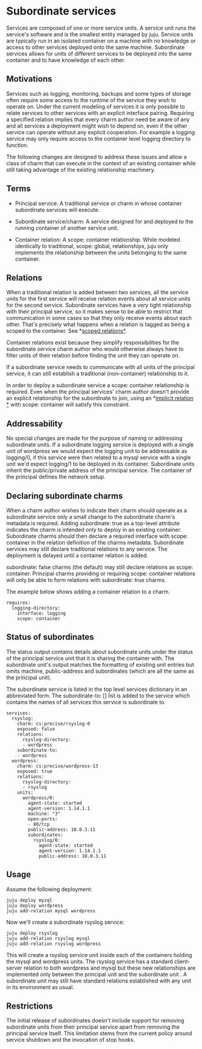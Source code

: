 # Subordinate services

Services are composed of one or more service units. A service unit runs the
service's software and is the smallest entity managed by juju. Service units are
typically run in an isolated container on a machine with no knowledge or access
to other services deployed onto the same machine. Subordinate services allows
for units of different services to be deployed into the same container and to
have knowledge of each other.

## Motivations

Services such as logging, monitoring, backups and some types of storage often
require some access to the runtime of the service they wish to operate on. Under
the current modeling of services it is only possible to relate services to other
services with an explicit interface pairing. Requiring a specified relation
implies that every charm author need be aware of any and all services a
deployment might wish to depend on, even if the other service can operate
without any explicit cooperation. For example a logging service may only require
access to the container level logging directory to function.

The following changes are designed to address these issues and allow a class of
charm that can execute in the context of an existing container while still
taking advantage of the existing relationship machinery.

## Terms

 - Principal service: A traditional service or charm in whose container subordinate services will execute.

 - Subordinate service/charm: A service designed for and deployed to the running container of another service unit.

 - Container relation: A scope: container relationship. While modeled identically to traditional, scope: global, relationships, juju only implements the relationship between the units belonging to the same container.

## Relations

When a traditional relation is added between two services, all the service units
for the first service will receive relation events about all service units for
the second service. Subordinate services have a very tight relationship with
their principal service, so it makes sense to be able to restrict that
communication in some cases so that they only receive events about each other.
That's precisely what happens when a relation is tagged as being a scoped to the
container. See *[scoped relations*](charm.html).

Container relations exist because they simplify responsibilities for the
subordinate service charm author who would otherwise always have to filter units
of their relation before finding the unit they can operate on.

If a subordinate service needs to communicate with all units of the principal
service, it can still establish a traditional (non-container) relationship to
it.

In order to deploy a subordinate service a scope: container relationship is
required. Even when the principal services' charm author doesn't provide an
explicit relationship for the subordinate to join, using an *[implicit relation
*](implicit-relations.html) with scope: container will satisfy this constraint.

## Addressability

No special changes are made for the purpose of naming or addressing subordinate
units. If a subordinate logging service is deployed with a single unit of
wordpress we would expect the logging unit to be addressable as logging/0, if
this service were then related to a mysql service with a single unit we'd expect
logging/1 to be deployed in its container. Subordinate units inherit the
public/private address of the principal service. The container of the principal
defines the network setup.

## Declaring subordinate charms

When a charm author wishes to indicate their charm should operate as a
subordinate service only a small change to the subordinate charm's metadata is
required. Adding subordinate: true as a top-level attribute indicates the charm
is intended only to deploy in an existing container. Subordinate charms should
then declare a required interface with scope: container in the relation
definition of the charms metadata. Subordinate services may still declare
traditional relations to any service. The deployment is delayed until a
container relation is added.

subordinate: false charms (the default) may still declare relations as scope:
container. Principal charms providing or requiring scope: container relations
will only be able to form relations with subordinate: true charms.

The example below shows adding a container relation to a charm.

    requires:
      logging-directory:
        interface: logging
        scope: container

## Status of subordinates

The status output contains details about subordinate units under the status of
the principal service unit that it is sharing the container with. The
subordinate unit's output matches the formatting of existing unit entries but
omits machine, public-address and subordinates (which are all the same as the
principal unit).

The subordinate service is listed in the top level services dictionary in an
abbreviated form. The subordinate-to: [] list is added to the service which
contains the names of all services this service is subordinate to.

    services:
      rsyslog:
        charm: cs:precise/rsyslog-0
        exposed: false
        relations:
          rsyslog-directory:
          - wordpress
        subordinate-to:
        - wordpress
      wordpress:
        charm: cs:precise/wordpress-13
        exposed: true
        relations:
          rsyslog-directory:
          - rsyslog
        units:
          wordpress/0:
            agent-state: started
            agent-version: 1.14.1.1
            machine: "3"
            open-ports:
            - 80/tcp
            public-address: 10.0.3.11
            subordinates:
              rsyslog/0:
                agent-state: started
                agent-version: 1.14.1.1
                public-address: 10.0.3.11

## Usage

Assume the following deployment:

    juju deploy mysql
    juju deploy wordpress
    juju add-relation mysql wordpress

Now we'll create a subordinate rsyslog service:

    juju deploy rsyslog
    juju add-relation rsyslog mysql
    juju add-relation rsyslog wordpress

This will create a rsyslog service unit inside each of the containers holding
the mysql and wordpress units. The rsyslog service has a standard client-server
relation to both wordpress and mysql but these new relationships are implemented
only between the principal unit and the subordinate unit . A subordinate unit
may still have standard relations established with any unit in its environment
as usual.

## Restrictions

The initial release of subordinates doesn't include support for removing
subordinate units from their principal service apart from removing the principal
service itself. This limitation stems from the current policy around service
shutdown and the invocation of stop hooks.
